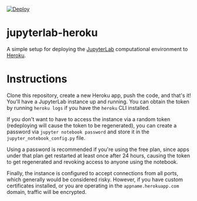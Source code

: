[![Deploy](https://www.herokucdn.com/deploy/button.svg)](https://heroku.com/deploy)

# jupyterlab-heroku

A simple setup for deploying the <a href="https://github.com/jupyterlab/jupyterlab">JupyterLab</a> computational environment to <a href="https://www.heroku.com/">Heroku</a>.

# Instructions

Clone this repository, create a new Heroku app, push the code, and that's it!
You'll have a JupyterLab instance up and running. You can obtain the token by
running `heroku logs` if you have the `heroku` CLI installed.

If you don't want to have to access the instance via a random token (redeploying
will cause the token to be regenerated), you can create a password via `jupyter notebook password`
and store it in the `jupyter_notebook_config.py` file.

Using a password is recommended if you're using the free plan, since apps under
that plan get restarted at least once after 24 hours, causing the token to
get regenerated and revoking access to anyone using the notebook.

Finally, the instance is configured to accept connections from all ports, which
generally would be considered risky. However, if you have custom certificates
installed, or you are operating in the `appname.herokuapp.com` domain, traffic
will be encrypted.

